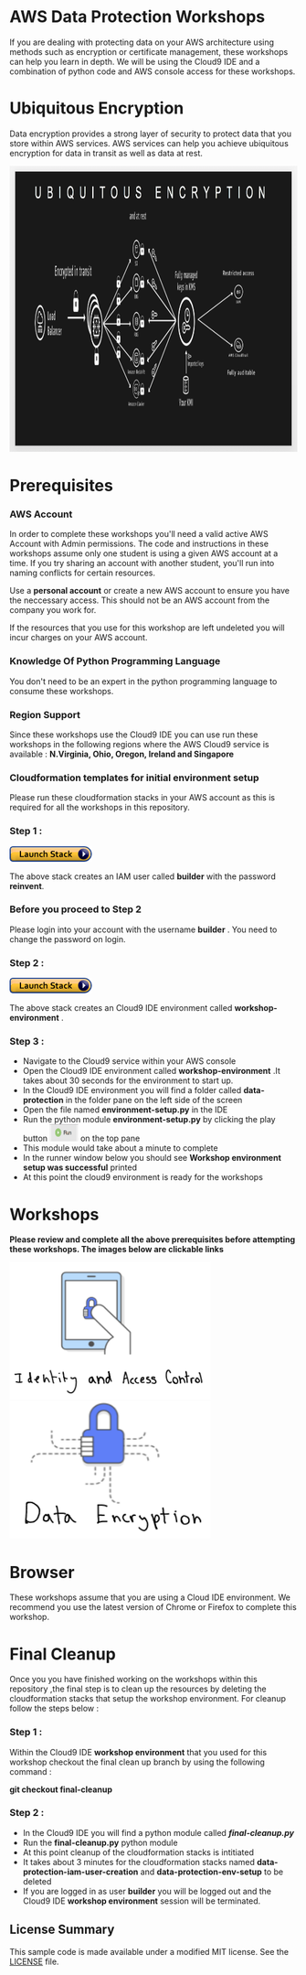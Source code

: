# AWS Data Protection Workshops

If you are dealing with protecting data on your AWS architecture using methods such as encryption or certificate management, these workshops can help you learn in depth. We will be using the Cloud9 IDE and a combination of python code and AWS console access for these workshops.

# Ubiquitous Encryption 

Data encryption provides a strong layer of security to protect data that you store within AWS services. AWS services can help you achieve ubiquitous encryption 
for data in transit as well as data at rest.

<a><img src="images/ubiquitous-encryption.png" width="700" height="500"></a>

# Prerequisites

### AWS Account

In order to complete these workshops you'll need a valid active AWS Account with Admin permissions.  The code and instructions in these workshops assume only one student is using a given AWS account at a time. If you try sharing an account with another student, you'll run into naming conflicts for certain resources. 

Use a **personal account** or create a new AWS account to ensure you have the neccessary access. This should not be an AWS account from the company you work for.

If the resources that you use for this workshop are left undeleted you will incur charges on your AWS account.

### Knowledge Of Python Programming Language

You don't need to be an expert in the python programming language to consume these workshops.

### Region Support

Since these workshops use the Cloud9 IDE you can use run these workshops in the following regions where the  AWS Cloud9 
service is available : **N.Virginia, Ohio, Oregon, Ireland and Singapore**

### Cloudformation templates for initial environment setup

Please run these cloudformation stacks in your AWS account as this is required for all the workshops in this repository.

### Step 1 :

[![Deploy IAM user creation stack](images/cloudformation-launch-stack.png)](https://console.aws.amazon.com/cloudformation/home?#/stacks/new?stackName=data-protection-iam-user-creation&templateURL=https://s3.amazonaws.com/crypto-workshop-dont-delete/template-create-user.yaml)

The above stack creates an IAM user called **builder** with the password **reinvent**. 

### Before you proceed to Step 2

Please login into your account with the username **builder** . You need to change the password on login.

### Step 2 :

[![Deploy workshops environment creation stack](images/cloudformation-launch-stack.png)](https://console.aws.amazon.com/cloudformation/home?#/stacks/new?stackName=data-protection-env-setup&templateURL=https://s3.amazonaws.com/crypto-workshop-dont-delete/template-env-setup.yaml)

The above stack creates an Cloud9 IDE environment called **workshop-environment** .

### Step 3 :

* Navigate to the Cloud9 service within your AWS console
* Open the Cloud9 IDE environment called **workshop-environment** .It takes about 30 seconds for the
  environment to start up.
* In the Cloud9 IDE environment you will find a folder called **data-protection** in the folder pane on the left side of the screen
* Open the file named **environment-setup.py**  in the IDE
* Run the python module **environment-setup.py** by clicking the play button <a><img src="images/cloud9-ide-play-button.png" width="50" height="30"></a>
  on the top pane 
* This module would take about a minute to complete
* In the runner window below you should see **Workshop environment setup was successful** printed
* At this point the cloud9 environment is ready for the workshops

# Workshops

**Please review and complete all the above prerequisites before attempting these workshops. The images below are clickable links**

<!DOCTYPE html>
<html>
<body>

<kbd>
<a href="https://github.com/aws-samples/data-protection/tree/identity-and-access-control"><img src="images/identity-access-control.png" width="352" height="240" title="click me"></a>
</kbd>
<kbd>
<a href="https://github.com/aws-samples/data-protection/tree/data-encryption"><img src="images/data-encryption.png" width="352" height="240" title="click me"></a>
</kbd>
<br>

</body>
</html>

# Browser

These workshops assume that you are using a Cloud IDE environment. We recommend you use the latest version of Chrome or Firefox to complete this workshop.

# Final Cleanup

Once you you have finished working on the workshops within this repository ,the final step is to clean up the resources by deleting
the cloudformation stacks that setup the workshop environment. For cleanup follow the steps below :

### Step 1 :

Within the Cloud9 IDE **workshop environment** that you used for this workshop checkout the final clean up branch
by using the following command :

**git checkout final-cleanup**

### Step 2 :

* In the Cloud9 IDE you will find a python module called ***final-cleanup.py***
* Run the **final-cleanup.py** python module 
* At this point cleanup of the cloudformation stacks is intitiated
* It takes about 3 minutes for the cloudformation stacks named **data-protection-iam-user-creation**
  and **data-protection-env-setup** to be deleted
* If you are logged in as user **builder** you will be logged out and the Cloud9 IDE **workshop environment**
  session will be terminated.

## License Summary

This sample code is made available under a modified MIT license. See the [LICENSE](LICENSE) file.


